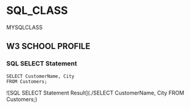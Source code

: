 # SQL_CLASS
MYSQLCLASS

## W3 SCHOOL PROFILE

### SQL SELECT Statement
```
SELECT CustomerName, City 
FROM Customers;
```

![SQL SELECT Statement Result](./SELECT CustomerName, City 
FROM Customers;)
